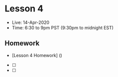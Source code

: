 # Lesson 4
- Live:  14-Apr-2020
- Time: 6:30 to 9pm PST  (9:30pm to midnight EST)

## Homework
- [Lesson 4 Homework] ()
- [ ] 
- [ ] 
